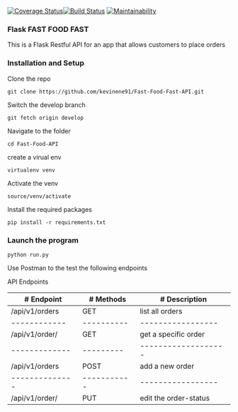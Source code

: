 

[![Coverage Status](https://coveralls.io/repos/github/kevinene91/Fast-Food-Fast-API/badge.svg?branch=develop )](https://coveralls.io/github/kevinene91/Fast-Food-Fast-API?branch=develop)[![Build Status](https://travis-ci.org/kevinene91/Fast-Food-Fast-API.svg?branch=develop)](https://travis-ci.org/kevinene91/Fast-Food-Fast-API)
[![Maintainability](https://api.codeclimate.com/v1/badges/67c0f234dca2f9a3bd78/maintainability)](https://codeclimate.com/github/kevinene91/Fast-Food-Fast-API/maintainability)

### Flask FAST FOOD FAST
This is a Flask Restful API for an app that allows customers to place orders 

### Installation and Setup 
Clone the repo 

`git clone https://github.com/kevinene91/Fast-Food-Fast-API.git`

Switch the develop branch 

`git fetch origin develop`

Navigate to the folder 

`cd Fast-Food-API`

create a virual env 

`virtualenv venv`

Activate the venv 

`source/venv/activate`

Install the required packages 

`pip install -r requirements.txt`

### Launch the program 

`python run.py`

Use Postman to the test the following endpoints 

API Endpoints 

|   # Endpoint     |  # Methods | # Description       |
| -------------    |----------- | ------------------  | 
|/api/v1/orders    |   GET      |  list all orders    |
| ------------     | ---------- | -----------------   |
|/api/v1/order/<id>|   GET      | get a specific order|
| -------------    | ---------  | ------------------- |
|/api/v1/orders    |   POST     | add  a new order    |
|--------------    |----------- | -----------------   |
|/api/v1/order/<id>|   PUT      |edit the order-status|
